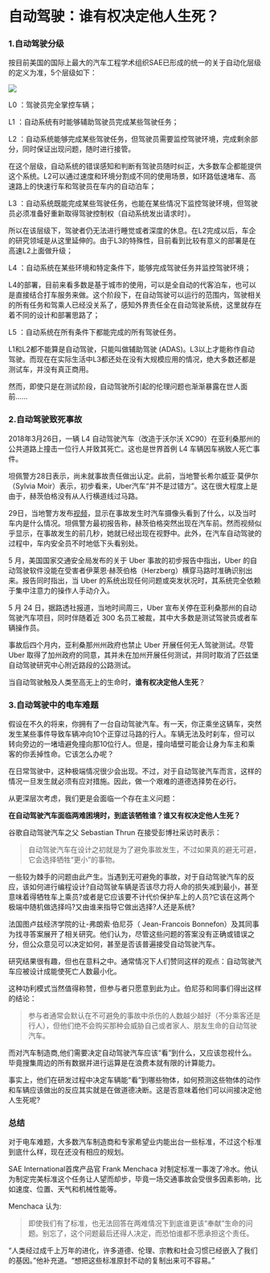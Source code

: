 # 自动驾驶：谁有权决定他人生死？

### 1.自动驾驶分级

按目前美国的国际上最大的汽车工程学术组织SAE已形成的统一的关于自动化层级的定义为准，5个层级如下：

![](http://m.qpic.cn/psb?/V10TtYkp2MvHv1/7GRBLXqfzmuUqFe3otfb*9X0CHETOaqPmuglleTpLMY!/b/dD4BAAAAAAAA&bo=3wPMAgAAAAADBzA!&rf=viewer_4)


L0 ：驾驶员完全掌控车辆；

L1 ：自动系统有时能够辅助驾驶员完成某些驾驶任务；

L2 ：自动系统能够完成某些驾驶任务，但驾驶员需要监控驾驶环境，完成剩余部分，同时保证出现问题，随时进行接管。

在这个层级，自动系统的错误感知和判断有驾驶员随时纠正，大多数车企都能提供这个系统。L2可以通过速度和环境分割成不同的使用场景，如环路低速堵车、高速路上的快速行车和驾驶员在车内的自动泊车；

L3 ：自动系统既能完成某些驾驶任务，也能在某些情况下监控驾驶环境，但驾驶员必须准备好重新取得驾驶控制权（自动系统发出请求时）。

所以在该层级下，驾驶者仍无法进行睡觉或者深度的休息。在L2完成以后，车企的研究领域是从这里延伸的。由于L3的特殊性，目前看到比较有意义的部署是在高速L2上面做升级；

L4 ：自动系统在某些环境和特定条件下，能够完成驾驶任务并监控驾驶环境；

L4的部署，目前来看多数是基于城市的使用，可以是全自动的代客泊车，也可以是直接结合打车服务来做。这个阶段下，在自动驾驶可以运行的范围内，驾驶相关的所有任务和驾乘人已经没关系了，感知外界责任全在自动驾驶系统，这里就存在着不同的设计和部署思路了；

L5 ：自动系统在所有条件下都能完成的所有驾驶任务。

L1和L2都不能算是自动驾驶，只能叫做辅助驾驶 (ADAS)。L3以上才能称作自动驾驶。而现在在实际生活中L3都还处在没有大规模应用的情况，绝大多数还都是测试车，并没有真正商用。

然而，即使只是在测试阶段，自动驾驶所引起的伦理问题也渐渐暴露在世人面前……

### 2.自动驾驶致死事故

2018年3月26日，一辆 L4 自动驾驶汽车（改造于沃尔沃 XC90）在亚利桑那州的公共道路上撞击一位行人并致其死亡。这也是世界首例 L4 车辆因车祸致人死亡事件。

坦佩警方28日表示，尚未就事故责任做出认定。此前，当地警长希尔威亚·莫伊尔（Sylvia Moir）表示，初步看来，Uber汽车“并不是过错方”。这在很大程度上是由于，赫茨伯格没有从人行横道线过马路。

29日，当地警方发布[视频](https://www.huxiu.com/article/236772.html)，显示在事故发生时汽车摄像头看到了什么，以及当时车内是什么情况。坦佩警方最初报告称，赫茨伯格突然出现在汽车前。然而视频似乎显示，在事故发生的前几秒，她就已经出现在视野中。此外，在汽车自动驾驶的过程中，车内安全员不时地低下头看别处。

5 月，美国国家交通安全局发布的关于 Uber 事故的初步报告中指出，Uber 的自动驾驶软件没能在受害者伊莱恩·赫茨伯格（Herzberg）横穿马路时准确识别出来。报告同时指出，当 Uber 的系统出现任何问题或突发状况时，其系统完全依赖于集中注意力的操作人手动介入。

5 月 24 日，据路透社报道，当地时间周三，Uber 宣布关停在亚利桑那州的自动驾驶汽车项目，同时伴随着近 300 名员工被裁，其中大多数是测试驾驶员或者车辆操作员。

事故后四个月内，亚利桑那州州政府也禁止 Uber 开展任何无人驾驶测试。尽管 Uber 取得了加州政府的同意，其并未在加州开展任何测试，并同时取消了匹兹堡自动驾驶研究中心附近路段的公路测试。

当自动驾驶触及人类至高无上的生命时，**谁有权决定他人生死**？

### 3.自动驾驶中的电车难题

假设在不久的将来，你拥有了一台自动驾驶汽车。有一天，你正乘坐这辆车，突然发生某些事件导致车辆冲向10个正穿过马路的行人。车辆无法及时刹车，但可以转向旁边的一堵墙避免撞向那10位行人。但是，撞向墙壁可能会让身为车主和乘客的你丢掉性命。它该怎么办呢？

在日常驾驶中，这种极端情况很少会出现。不过，对于自动驾驶汽车而言，这样的情况一旦发生就必须有应对措施。因此，做一个艰难的道德选择势在必行。

从更深层次考虑，我们更是会面临一个存在主义问题：

**在自动驾驶汽车面临两难困境时，到底该牺牲谁？谁又有权决定他人生死？**

谷歌自动驾驶汽车之父 Sebastian Thrun 在接受彭博社采访时表示：

> 自动驾驶汽车在设计之初就是为了避免事故发生，不过如果真的避无可避，它会选择牺牲“更小”的事物。

一些较为棘手的问题由此产生。当遇到无可避免的事故，对于自动驾驶汽车的反应，该如何进行编程设计?自动驾驶车辆是否该尽力将人命的损失减到最小，甚至意味着得牺牲车上乘员?或者是它应该要不计代价保护车上的人员?它该在这两个极端中随机做选择吗?又由谁来指导它做出选择?人还是系统?

法国图卢兹经济学院的让-弗朗索·伯尼芬（ Jean-Francois Bonnefon）及其同事为找寻答案展开了相关研究。他们认为，尽管这些问题的答案没有正确或错误之分，但公众意见可以决定如何，甚至是否该普遍接受自动驾驶汽车。

研究结果很有趣，但也在意料之中。通常情况下人们赞同这样的观点：自动驾驶汽车应被设计成能使死亡人数最小化。

这种功利模式当然值得称赞，但参与者只愿意到此为止。伯尼芬和同事们得出这样的结论：

> 参与者通常会默认在不可避免的事故中杀伤的人数越少越好（不分乘客还是行人），但他们绝不会购买那种会威胁自己或者家人、朋友生命的自动驾驶汽车。


而对汽车制造商,他们需要决定自动驾驶汽车应该“看”到什么，又应该忽视什么。毕竟搜集周边的所有数据并进行运算是在浪费本就有限的计算能力。

事实上，他们在研发过程中决定车辆能“看”到哪些物体，如何预测这些物体的动作和车辆应该做出的反应其实就是在做道德决断。这是否意味着他们可以间接决定他人生死呢?

### 总结

对于电车难题，大多数汽车制造商和专家希望业内能出台一些标准，不过这个标准到底什么样，现在还没有相应的规划。

SAE International首席产品官 Frank Menchaca 对制定标准一事泼了冷水。他认为制定完美标准这个任务让人望而却步，毕竟一场交通事故会受很多因素影响，比如速度、位置、天气和机械性能等。

Menchaca 认为:

> 即使我们有了标准，也无法回答在两难情况下到底谁更该“奉献”生命的问题。别忘了，这个问题最后还得人决定，而恐怕谁都不愿承担这个责任。

“人类经过成千上万年的进化，许多道德、伦理、宗教和社会习惯已经嵌入了我们的基因。”他补充道。“想把这些标准原封不动的复制出来可不容易。”
















